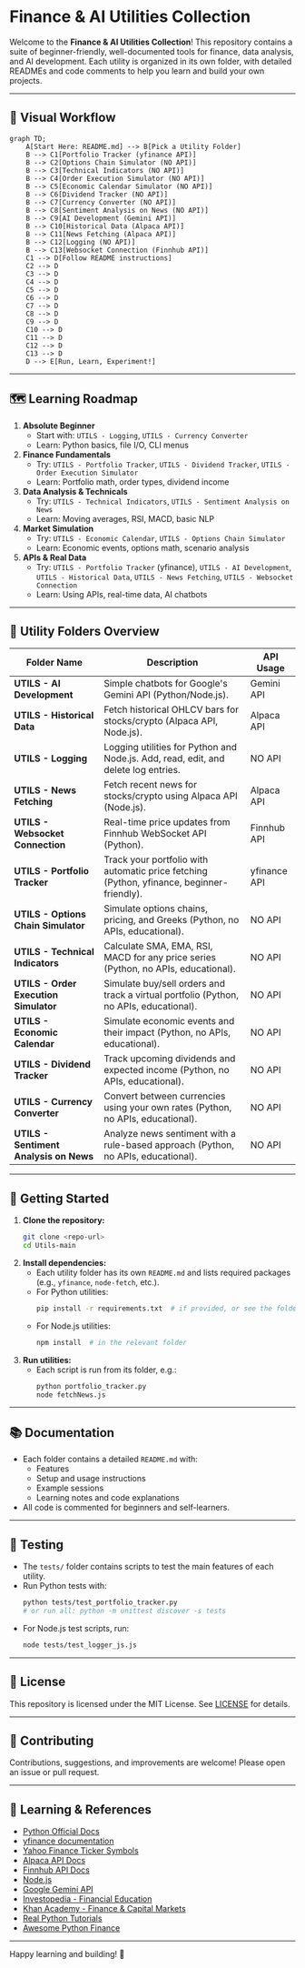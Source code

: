 # Finance & AI Utilities Collection

Welcome to the **Finance & AI Utilities Collection**! This repository contains a suite of beginner-friendly, well-documented tools for finance, data analysis, and AI development. Each utility is organized in its own folder, with detailed READMEs and code comments to help you learn and build your own projects.

---

## 🚦 Visual Workflow

```mermaid
graph TD;
    A[Start Here: README.md] --> B[Pick a Utility Folder]
    B --> C1[Portfolio Tracker (yfinance API)]
    B --> C2[Options Chain Simulator (NO API)]
    B --> C3[Technical Indicators (NO API)]
    B --> C4[Order Execution Simulator (NO API)]
    B --> C5[Economic Calendar Simulator (NO API)]
    B --> C6[Dividend Tracker (NO API)]
    B --> C7[Currency Converter (NO API)]
    B --> C8[Sentiment Analysis on News (NO API)]
    B --> C9[AI Development (Gemini API)]
    B --> C10[Historical Data (Alpaca API)]
    B --> C11[News Fetching (Alpaca API)]
    B --> C12[Logging (NO API)]
    B --> C13[Websocket Connection (Finnhub API)]
    C1 --> D[Follow README instructions]
    C2 --> D
    C3 --> D
    C4 --> D
    C5 --> D
    C6 --> D
    C7 --> D
    C8 --> D
    C9 --> D
    C10 --> D
    C11 --> D
    C12 --> D
    C13 --> D
    D --> E[Run, Learn, Experiment!]
```

---

## 🗺️ Learning Roadmap

1. **Absolute Beginner**
   - Start with: `UTILS - Logging`, `UTILS - Currency Converter`
   - Learn: Python basics, file I/O, CLI menus
2. **Finance Fundamentals**
   - Try: `UTILS - Portfolio Tracker`, `UTILS - Dividend Tracker`, `UTILS - Order Execution Simulator`
   - Learn: Portfolio math, order types, dividend income
3. **Data Analysis & Technicals**
   - Try: `UTILS - Technical Indicators`, `UTILS - Sentiment Analysis on News`
   - Learn: Moving averages, RSI, MACD, basic NLP
4. **Market Simulation**
   - Try: `UTILS - Economic Calendar`, `UTILS - Options Chain Simulator`
   - Learn: Economic events, options math, scenario analysis
5. **APIs & Real Data**
   - Try: `UTILS - Portfolio Tracker` (yfinance), `UTILS - AI Development`, `UTILS - Historical Data`, `UTILS - News Fetching`, `UTILS - Websocket Connection`
   - Learn: Using APIs, real-time data, AI chatbots

---

## 📁 Utility Folders Overview

| Folder Name                        | Description                                                                                 | API Usage |
|------------------------------------|---------------------------------------------------------------------------------------------|-----------|
| **UTILS - AI Development**         | Simple chatbots for Google's Gemini API (Python/Node.js).                                   | Gemini API|
| **UTILS - Historical Data**        | Fetch historical OHLCV bars for stocks/crypto (Alpaca API, Node.js).                        | Alpaca API|
| **UTILS - Logging**                | Logging utilities for Python and Node.js. Add, read, edit, and delete log entries.           | NO API    |
| **UTILS - News Fetching**          | Fetch recent news for stocks/crypto using Alpaca API (Node.js).                             | Alpaca API|
| **UTILS - Websocket Connection**   | Real-time price updates from Finnhub WebSocket API (Python).                                | Finnhub API|
| **UTILS - Portfolio Tracker**      | Track your portfolio with automatic price fetching (Python, yfinance, beginner-friendly).   | yfinance API|
| **UTILS - Options Chain Simulator**| Simulate options chains, pricing, and Greeks (Python, no APIs, educational).                | NO API    |
| **UTILS - Technical Indicators**   | Calculate SMA, EMA, RSI, MACD for any price series (Python, no APIs, educational).          | NO API    |
| **UTILS - Order Execution Simulator** | Simulate buy/sell orders and track a virtual portfolio (Python, no APIs, educational).   | NO API    |
| **UTILS - Economic Calendar**      | Simulate economic events and their impact (Python, no APIs, educational).                   | NO API    |
| **UTILS - Dividend Tracker**       | Track upcoming dividends and expected income (Python, no APIs, educational).                | NO API    |
| **UTILS - Currency Converter**     | Convert between currencies using your own rates (Python, no APIs, educational).             | NO API    |
| **UTILS - Sentiment Analysis on News** | Analyze news sentiment with a rule-based approach (Python, no APIs, educational).      | NO API    |

---

## 🚀 Getting Started

1. **Clone the repository:**
   ```sh
   git clone <repo-url>
   cd Utils-main
   ```
2. **Install dependencies:**
   - Each utility folder has its own `README.md` and lists required packages (e.g., `yfinance`, `node-fetch`, etc.).
   - For Python utilities:
     ```sh
     pip install -r requirements.txt  # if provided, or see the folder README
     ```
   - For Node.js utilities:
     ```sh
     npm install  # in the relevant folder
     ```
3. **Run utilities:**
   - Each script is run from its folder, e.g.:
     ```sh
     python portfolio_tracker.py
     node fetchNews.js
     ```

---

## 📚 Documentation

- Each folder contains a detailed `README.md` with:
  - Features
  - Setup and usage instructions
  - Example sessions
  - Learning notes and code explanations
- All code is commented for beginners and self-learners.

---

## 🧪 Testing

- The `tests/` folder contains scripts to test the main features of each utility.
- Run Python tests with:
  ```sh
  python tests/test_portfolio_tracker.py
  # or run all: python -m unittest discover -s tests
  ```
- For Node.js test scripts, run:
  ```sh
  node tests/test_logger_js.js
  ```

---

## 📝 License

This repository is licensed under the MIT License. See [LICENSE](LICENSE) for details.

---

## 🤝 Contributing

Contributions, suggestions, and improvements are welcome! Please open an issue or pull request.

---

## 📖 Learning & References

- [Python Official Docs](https://docs.python.org/3/)
- [yfinance documentation](https://github.com/ranaroussi/yfinance)
- [Yahoo Finance Ticker Symbols](https://finance.yahoo.com/lookup)
- [Alpaca API Docs](https://alpaca.markets/docs/)
- [Finnhub API Docs](https://finnhub.io/docs/api)
- [Node.js](https://nodejs.org/)
- [Google Gemini API](https://ai.google.dev/gemini-api/docs/)
- [Investopedia - Financial Education](https://www.investopedia.com/)
- [Khan Academy - Finance & Capital Markets](https://www.khanacademy.org/economics-finance-domain/core-finance)
- [Real Python Tutorials](https://realpython.com/)
- [Awesome Python Finance](https://github.com/wilsonfreitas/awesome-quant)

---

Happy learning and building! 🚀
